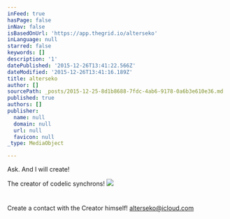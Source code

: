 ```yaml
---
inFeed: true
hasPage: false
inNav: false
isBasedOnUrl: 'https://app.thegrid.io/alterseko'
inLanguage: null
starred: false
keywords: []
description: '1'
datePublished: '2015-12-26T13:41:22.566Z'
dateModified: '2015-12-26T13:41:16.189Z'
title: alterseko
author: []
sourcePath: _posts/2015-12-25-8d1b8688-7fdc-4ab6-9178-0a6b3e610e36.md
published: true
authors: []
publisher:
  name: null
  domain: null
  url: null
  favicon: null
_type: MediaObject

---
```

Ask. And I will create!

The creator of codelic synchrons!
![](https://s3-us-west-2.amazonaws.com/the-grid-img/p/2ea743ef22a49bf22249f71dc865a872004a013c.png)

# 

Create a contact with the Creator himself! [alterseko@icloud.com][0]

[0]: mailto:alterseko@icloud.com